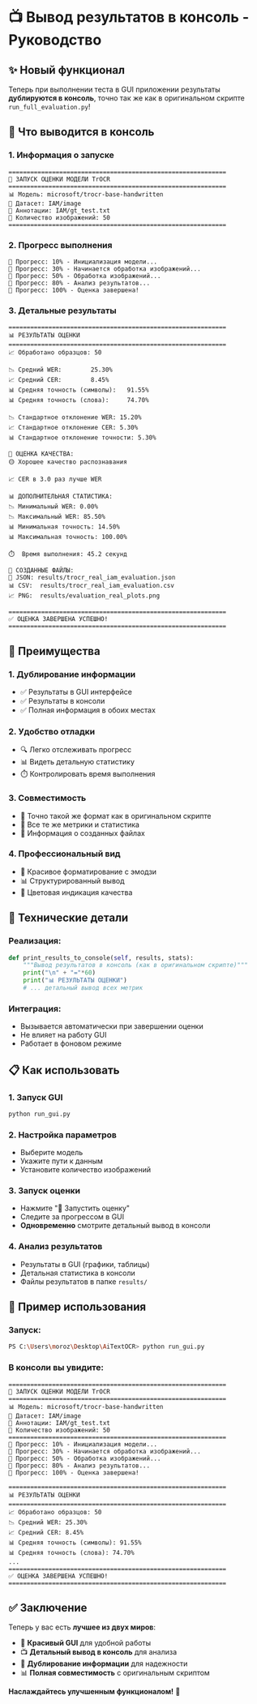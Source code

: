 # 📺 Вывод результатов в консоль - Руководство

## ✨ Новый функционал

Теперь при выполнении теста в GUI приложении результаты **дублируются в консоль**, точно так же как в оригинальном скрипте `run_full_evaluation.py`!

## 🎯 Что выводится в консоль

### 1. **Информация о запуске**
```
============================================================
🚀 ЗАПУСК ОЦЕНКИ МОДЕЛИ TrOCR
============================================================
📊 Модель: microsoft/trocr-base-handwritten
📁 Датасет: IAM/image
📄 Аннотации: IAM/gt_test.txt
🔢 Количество изображений: 50
============================================================
```

### 2. **Прогресс выполнения**
```
🔄 Прогресс: 10% - Инициализация модели...
🔄 Прогресс: 30% - Начинается обработка изображений...
🔄 Прогресс: 50% - Обработка изображений...
🔄 Прогресс: 80% - Анализ результатов...
🔄 Прогресс: 100% - Оценка завершена!
```

### 3. **Детальные результаты**
```
============================================================
📊 РЕЗУЛЬТАТЫ ОЦЕНКИ
============================================================
📈 Обработано образцов: 50

📉 Средний WER:        25.30%
📈 Средний CER:        8.45%
📊 Средняя точность (символы):   91.55%
📊 Средняя точность (слова):     74.70%

📉 Стандартное отклонение WER: 15.20%
📈 Стандартное отклонение CER: 5.30%
📊 Стандартное отклонение точности: 5.30%

🎯 ОЦЕНКА КАЧЕСТВА:
🟡 Хорошее качество распознавания

📈 CER в 3.0 раз лучше WER

📊 ДОПОЛНИТЕЛЬНАЯ СТАТИСТИКА:
📉 Минимальный WER: 0.00%
📉 Максимальный WER: 85.50%
📊 Минимальная точность: 14.50%
📊 Максимальная точность: 100.00%

⏱️  Время выполнения: 45.2 секунд

💾 СОЗДАННЫЕ ФАЙЛЫ:
📄 JSON: results/trocr_real_iam_evaluation.json
📊 CSV:  results/trocr_real_iam_evaluation.csv
📈 PNG:  results/evaluation_real_plots.png

============================================================
✅ ОЦЕНКА ЗАВЕРШЕНА УСПЕШНО!
============================================================
```

## 🚀 Преимущества

### 1. **Дублирование информации**
- ✅ Результаты в GUI интерфейсе
- ✅ Результаты в консоли
- ✅ Полная информация в обоих местах

### 2. **Удобство отладки**
- 🔍 Легко отслеживать прогресс
- 📊 Видеть детальную статистику
- ⏱️ Контролировать время выполнения

### 3. **Совместимость**
- 📝 Точно такой же формат как в оригинальном скрипте
- 🎯 Все те же метрики и статистика
- 📁 Информация о созданных файлах

### 4. **Профессиональный вид**
- 🎨 Красивое форматирование с эмодзи
- 📊 Структурированный вывод
- 🎯 Цветовая индикация качества

## 🔧 Технические детали

### Реализация:
```python
def print_results_to_console(self, results, stats):
    """Вывод результатов в консоль (как в оригинальном скрипте)"""
    print("\n" + "="*60)
    print("📊 РЕЗУЛЬТАТЫ ОЦЕНКИ")
    # ... детальный вывод всех метрик
```

### Интеграция:
- Вызывается автоматически при завершении оценки
- Не влияет на работу GUI
- Работает в фоновом режиме

## 📋 Как использовать

### 1. **Запуск GUI**
```bash
python run_gui.py
```

### 2. **Настройка параметров**
- Выберите модель
- Укажите пути к данным
- Установите количество изображений

### 3. **Запуск оценки**
- Нажмите "🚀 Запустить оценку"
- Следите за прогрессом в GUI
- **Одновременно** смотрите детальный вывод в консоли

### 4. **Анализ результатов**
- Результаты в GUI (графики, таблицы)
- Детальная статистика в консоли
- Файлы результатов в папке `results/`

## 🎯 Пример использования

### Запуск:
```bash
PS C:\Users\moroz\Desktop\AiTextOCR> python run_gui.py
```

### В консоли вы увидите:
```
============================================================
🚀 ЗАПУСК ОЦЕНКИ МОДЕЛИ TrOCR
============================================================
📊 Модель: microsoft/trocr-base-handwritten
📁 Датасет: IAM/image
📄 Аннотации: IAM/gt_test.txt
🔢 Количество изображений: 50
============================================================
🔄 Прогресс: 10% - Инициализация модели...
🔄 Прогресс: 30% - Начинается обработка изображений...
🔄 Прогресс: 50% - Обработка изображений...
🔄 Прогресс: 80% - Анализ результатов...
🔄 Прогресс: 100% - Оценка завершена!

============================================================
📊 РЕЗУЛЬТАТЫ ОЦЕНКИ
============================================================
📈 Обработано образцов: 50
📉 Средний WER: 25.30%
📈 Средний CER: 8.45%
📊 Средняя точность (символы): 91.55%
📊 Средняя точность (слова): 74.70%
...
============================================================
✅ ОЦЕНКА ЗАВЕРШЕНА УСПЕШНО!
============================================================
```

## ✅ Заключение

Теперь у вас есть **лучшее из двух миров**:
- 🎨 **Красивый GUI** для удобной работы
- 📺 **Детальный вывод в консоль** для анализа
- 🔄 **Дублирование информации** для надежности
- 📊 **Полная совместимость** с оригинальным скриптом

**Наслаждайтесь улучшенным функционалом!** 🎉
